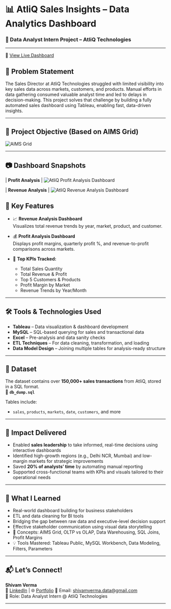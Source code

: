 # 📊 AtliQ Sales Insights – Data Analytics Dashboard 

### 💼 Data Analyst Intern Project – AtliQ Technologies  
---
🔗 [View Live Dashboard](https://public.tableau.com/views/AtliQSalesInsights_17523960134840/Month)
## 🧩 Problem Statement

The Sales Director at AtliQ Technologies struggled with limited visibility into key sales data across markets, customers, and products. Manual efforts in data gathering consumed valuable analyst time and led to delays in decision-making. This project solves that challenge by building a fully automated sales dashboard using Tableau, enabling fast, data-driven insights.

---

## 🎯 Project Objective (Based on AIMS Grid)

![AIMS Grid](https://github.com/user-attachments/assets/4f8b98d1-becd-4b46-9efd-398041c92f8d)


---

## 📷 Dashboard Snapshots

| **Profit Analysis** |
![AtliQ Profit Analysis Dashboard](https://github.com/user-attachments/assets/90ac9ad5-ebe3-4bcc-9548-337ff38b8ee5)


| **Revenue Analysis** | 
![AtliQ Revenue Analysis Dashboard](https://github.com/user-attachments/assets/ac1a5595-aac4-4444-ae08-0c26ac93cc5d)


## 📌 Key Features

- 📈 **Revenue Analysis Dashboard**  
  Visualizes total revenue trends by year, market, product, and customer.
  
- 💰 **Profit Analysis Dashboard**  
  Displays profit margins, quarterly profit %, and revenue-to-profit comparisons across markets.

- 🎯 **Top KPIs Tracked:**  
  - Total Sales Quantity  
  - Total Revenue & Profit  
  - Top 5 Customers & Products  
  - Profit Margin by Market  
  - Revenue Trends by Year/Month

---

## 🛠️ Tools & Technologies Used

- **Tableau** – Data visualization & dashboard development  
- **MySQL** – SQL-based querying for sales and transactional data  
- **Excel** – Pre-analysis and data sanity checks  
- **ETL Techniques** – For data cleaning, transformation, and loading  
- **Data Model Design** – Joining multiple tables for analysis-ready structure

---

## 📂 Dataset

The dataset contains over **150,000+ sales transactions** from AtliQ, stored in a SQL format.  
📁 **`db_dump.sql`** 

Tables include:
- `sales`, `products`, `markets`, `date`, `customers`, and more
---

## 🚀 Impact Delivered

- Enabled **sales leadership** to take informed, real-time decisions using interactive dashboards  
- Identified high-growth regions (e.g., Delhi NCR, Mumbai) and low-margin markets for strategic improvements  
- Saved **20% of analysts’ time** by automating manual reporting  
- Supported cross-functional teams with KPIs and visuals tailored to their operational needs

---

## 🧠 What I Learned

- Real-world dashboard building for business stakeholders  
- ETL and data cleaning for BI tools  
- Bridging the gap between raw data and executive-level decision support  
- Effective stakeholder communication using visual data storytelling
- 📘 Concepts: AIMS Grid, OLTP vs OLAP, Data Warehousing, SQL Joins, Profit Margins  
- 💡 Tools Mastered: Tableau Public, MySQL Workbench, Data Modeling, Filters, Parameters
---

## 📬 Let’s Connect!

**Shivam Verma**  
🔗 [LinkedIn](https://www.linkedin.com/in/shivamverma18) | 🌐 [Portfolio](https://codebasics.io/portfolio/Shivam-Verma) 
📧 Email: shivamverma.data@gmail.com  
💼 Role: Data Analyst Intern @ AtliQ Technologies

---

